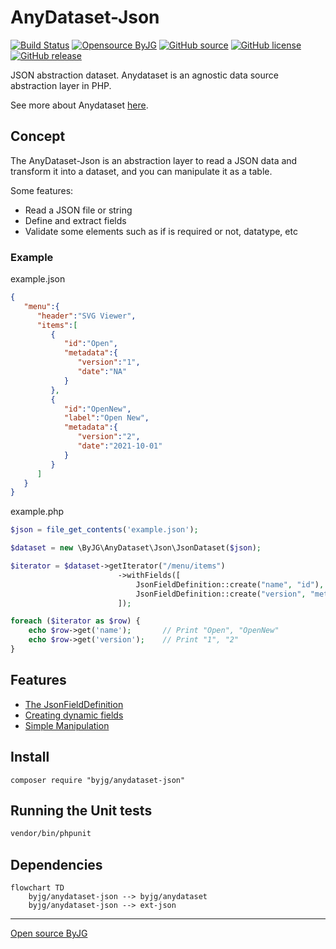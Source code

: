 # AnyDataset-Json

[![Build Status](https://github.com/byjg/php-anydataset-json/actions/workflows/phpunit.yml/badge.svg?branch=master)](https://github.com/byjg/php-anydataset-json/actions/workflows/phpunit.yml)
[![Opensource ByJG](https://img.shields.io/badge/opensource-byjg-success.svg)](http://opensource.byjg.com)
[![GitHub source](https://img.shields.io/badge/Github-source-informational?logo=github)](https://github.com/byjg/php-anydataset-json/)
[![GitHub license](https://img.shields.io/github/license/byjg/php-anydataset-json.svg)](https://opensource.byjg.com/opensource/licensing.html)
[![GitHub release](https://img.shields.io/github/release/byjg/php-anydataset-json.svg)](https://github.com/byjg/php-anydataset-json/releases/)

JSON abstraction dataset. Anydataset is an agnostic data source abstraction layer in PHP. 

See more about Anydataset [here](https://opensource.byjg.com/anydataset).

## Concept

The AnyDataset-Json is an abstraction layer to read a JSON data and transform it into a dataset, 
and you can manipulate it as a table.

Some features:

 - Read a JSON file or string
 - Define and extract fields
 - Validate some elements such as if is required or not, datatype, etc

### Example

example.json
```json
{
   "menu":{
      "header":"SVG Viewer",
      "items":[
         {
            "id":"Open",
            "metadata":{
               "version":"1",
               "date":"NA"
            }
         },
         {
            "id":"OpenNew",
            "label":"Open New",
            "metadata":{
               "version":"2",
               "date":"2021-10-01"
            }
         }
      ]
   }
}
```

example.php
```php
$json = file_get_contents('example.json');

$dataset = new \ByJG\AnyDataset\Json\JsonDataset($json);

$iterator = $dataset->getIterator("/menu/items")
                        ->withFields([
                            JsonFieldDefinition::create("name", "id"),
                            JsonFieldDefinition::create("version", "metadata/version")
                        ]);

foreach ($iterator as $row) {
    echo $row->get('name');       // Print "Open", "OpenNew"
    echo $row->get('version');    // Print "1", "2"
}
```

## Features

- [The JsonFieldDefinition](jsonfielddefinition) 
- [Creating dynamic fields](dynamic-fields)
- [Simple Manipulation](simple)


## Install

```
composer require "byjg/anydataset-json"
```

## Running the Unit tests

```bash
vendor/bin/phpunit
```

## Dependencies

```mermaid
flowchart TD
    byjg/anydataset-json --> byjg/anydataset
    byjg/anydataset-json --> ext-json
```

----
[Open source ByJG](http://opensource.byjg.com)
